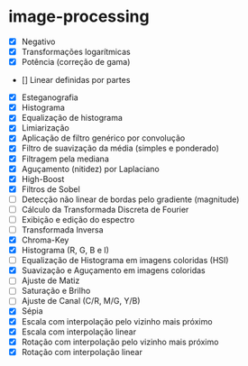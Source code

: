 # image-processing
- [x] Negativo
- [x] Transformações logarítmicas
- [x] Potência (correção de gama)
- [] Linear definidas por partes
- [x] Esteganografia
- [x] Histograma 
- [x] Equalização de histograma
- [x] Limiarização 
- [x] Aplicação de filtro genérico por convolução
- [x] Filtro de suavização da média (simples e ponderado) 
- [x] Filtragem pela mediana 
- [x] Aguçamento (nitidez) por Laplaciano 
- [x] High-Boost 
- [x] Filtros de Sobel 
- [ ] Detecção não linear de bordas pelo gradiente (magnitude) 
- [ ] Cálculo da Transformada Discreta de Fourier 
- [ ] Exibição e edição do espectro
- [ ] Transformada Inversa 
- [x] Chroma-Key 
- [x] Histograma (R, G, B e I) 
- [ ] Equalização de Histograma em imagens coloridas (HSI) 
- [x] Suavização e Aguçamento em imagens coloridas 
- [ ] Ajuste de Matiz 
- [ ] Saturação e Brilho 
- [ ] Ajuste de Canal (C/R, M/G, Y/B) 
- [x] Sépia 
- [x] Escala com interpolação pelo vizinho mais próximo 
- [x] Escala com interpolação linear
- [x] Rotação com interpolação pelo vizinho mais próximo 
- [x] Rotação com interpolação linear
